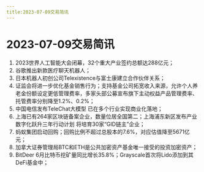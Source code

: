 ```yaml
---
title:2023-07-09交易简讯
---
```

# 2023-07-09交易简讯
1. 2023世界人工智能大会闭幕，32个重大产业签约总额达288亿元；
2. 谷歌推出新款医疗聊天机器人；
3. 日本机器人初创公司Telexistence与富士康建立合作伙伴关系；
4. 证监会将进一步优化基金销售行为；支持基金公司拓宽收入来源，允许个人养老金份额设定更低管理费率，多家头部公募宣布旗下主动权益产品管理费率、托管费率分别降至1.2%、0.2%；
5. 中国电信发布TeleChat大模型 已在多个行业实现商业化落地；
6. 上海已有264家区块链备案企业，数量位居全国第二；上海浦东新区发布产业数字化跃升三年行动计划 将培育30家“GID链主”企业；
7. 蚂蚁集团启动回购；回购比例不超过总股本的7.6%，对应估值降至5671亿元；
8. 加拿大证券管理局BTC和ETH是公共加密资产基金唯一接受的投资加密资产；
9. BitDeer 6月比特币挖矿量同比增长35.8%；Grayscale首次将Lido添加到其DeFi基金中；